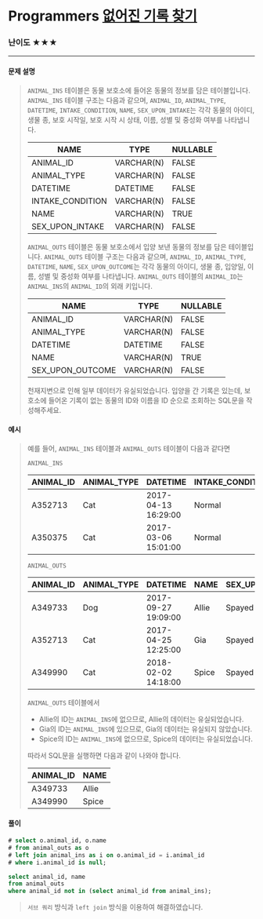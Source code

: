 # Programmers [없어진 기록 찾기](https://school.programmers.co.kr/learn/courses/30/lessons/59402)

### 난이도 ★★★

---

#### 문제 설명

> `ANIMAL_INS` 테이블은 동물 보호소에 들어온 동물의 정보를 담은 테이블입니다. `ANIMAL_INS` 테이블 구조는 다음과 같으며, `ANIMAL_ID`, `ANIMAL_TYPE`, `DATETIME`, `INTAKE_CONDITION`, `NAME`, `SEX_UPON_INTAKE`는 각각 동물의 아이디, 생물 종, 보호 시작일, 보호 시작 시 상태, 이름, 성별 및 중성화 여부를 나타냅니다.
>
> | NAME             | TYPE       | NULLABLE |
> | ---------------- | ---------- | -------- |
> | ANIMAL_ID        | VARCHAR(N) | FALSE    |
> | ANIMAL_TYPE      | VARCHAR(N) | FALSE    |
> | DATETIME         | DATETIME   | FALSE    |
> | INTAKE_CONDITION | VARCHAR(N) | FALSE    |
> | NAME             | VARCHAR(N) | TRUE     |
> | SEX_UPON_INTAKE  | VARCHAR(N) | FALSE    |
>
> `ANIMAL_OUTS` 테이블은 동물 보호소에서 입양 보낸 동물의 정보를 담은 테이블입니다. `ANIMAL_OUTS` 테이블 구조는 다음과 같으며, `ANIMAL_ID`, `ANIMAL_TYPE`, `DATETIME`, `NAME`, `SEX_UPON_OUTCOME`는 각각 동물의 아이디, 생물 종, 입양일, 이름, 성별 및 중성화 여부를 나타냅니다. `ANIMAL_OUTS` 테이블의 `ANIMAL_ID`는 `ANIMAL_INS`의 `ANIMAL_ID`의 외래 키입니다.
>
> | NAME             | TYPE       | NULLABLE |
> | ---------------- | ---------- | -------- |
> | ANIMAL_ID        | VARCHAR(N) | FALSE    |
> | ANIMAL_TYPE      | VARCHAR(N) | FALSE    |
> | DATETIME         | DATETIME   | FALSE    |
> | NAME             | VARCHAR(N) | TRUE     |
> | SEX_UPON_OUTCOME | VARCHAR(N) | FALSE    |
>
> 천재지변으로 인해 일부 데이터가 유실되었습니다. 입양을 간 기록은 있는데, 보호소에 들어온 기록이 없는 동물의 ID와 이름을 ID 순으로 조회하는 SQL문을 작성해주세요.

#### 예시

>예를 들어, `ANIMAL_INS` 테이블과 `ANIMAL_OUTS` 테이블이 다음과 같다면
>
>```
>ANIMAL_INS
>```
>
>| ANIMAL_ID | ANIMAL_TYPE | DATETIME            | INTAKE_CONDITION | NAME | SEX_UPON_INTAKE |
>| --------- | ----------- | ------------------- | ---------------- | ---- | --------------- |
>| A352713   | Cat         | 2017-04-13 16:29:00 | Normal           | Gia  | Spayed Female   |
>| A350375   | Cat         | 2017-03-06 15:01:00 | Normal           | Meo  | Neutered Male   |
>
>```
>ANIMAL_OUTS
>```
>
>| ANIMAL_ID | ANIMAL_TYPE | DATETIME            | NAME  | SEX_UPON_OUTCOME |
>| --------- | ----------- | ------------------- | ----- | ---------------- |
>| A349733   | Dog         | 2017-09-27 19:09:00 | Allie | Spayed Female    |
>| A352713   | Cat         | 2017-04-25 12:25:00 | Gia   | Spayed Female    |
>| A349990   | Cat         | 2018-02-02 14:18:00 | Spice | Spayed Female    |
>
>`ANIMAL_OUTS` 테이블에서
>
>- Allie의 ID는 `ANIMAL_INS`에 없으므로, Allie의 데이터는 유실되었습니다.
>- Gia의 ID는 `ANIMAL_INS`에 있으므로, Gia의 데이터는 유실되지 않았습니다.
>- Spice의 ID는 `ANIMAL_INS`에 없으므로, Spice의 데이터는 유실되었습니다.
>
>따라서 SQL문을 실행하면 다음과 같이 나와야 합니다.
>
>| ANIMAL_ID | NAME  |
>| --------- | ----- |
>| A349733   | Allie |
>| A349990   | Spice |

#### 풀이

```sql
# select o.animal_id, o.name 
# from animal_outs as o 
# left join animal_ins as i on o.animal_id = i.animal_id
# where i.animal_id is null;

select animal_id, name
from animal_outs
where animal_id not in (select animal_id from animal_ins);
```

> `서브 쿼리` 방식과 `left join` 방식을 이용하여 해결하였습니다.
